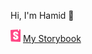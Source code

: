 Hi, I'm Hamid 👋


<img alt="MyStorybook" src="./assets/storybook.svg" width="20" height="20" />[My Storybook](https://hamidheyde.github.io/Storybook)